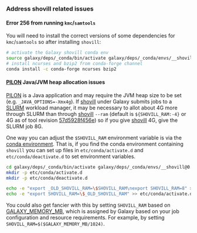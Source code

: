 ### Address shovill related issues 

#### Error 256 from running `kmc`/`samtools` 

You will need to install the correct versions of some dependencies for `kmc`/`samtools` so after installing `shovill`: 

```bash
# activate the Galaxy shovill conda env
source galaxy/deps/_conda/bin/activate galaxy/deps/_conda/envs/__shovill@0.9.0
# install ncurses and bzip2 from conda-forge channel
conda install -c conda-forge ncurses bzip2
```

#### [PILON] Java/JVM heap allocation issues

[PILON] is a Java application and may require the JVM heap size to be set (e.g. `_JAVA_OPTIONS=-Xmx4g`).
If [shovill] under Galaxy submits jobs to a [SLURM] workload manager, it may be necessary to allot about 4G more through SLURM than through [shovill] `--ram` (default is `${SHOVILL_RAM:-4}` or 4G as of tool revision [57d5928f456e]) so if you give [shovill] 4G, give the SLURM job 8G.

One way you can adjust the `$SHOVILL_RAM` environment variable is via the [conda environment][]. That is, if you find the conda environment containing `shovill` you can set up files in `etc/conda/activate.d` and `etc/conda/deactivate.d` to set environment variables.

```bash
cd galaxy/deps/_conda/bin/activate galaxy/deps/_conda/envs/__shovill@0.9.0
mkdir -p etc/conda/activate.d
mkdir -p etc/conda/deactivate.d

echo -e "export _OLD_SHOVILL_RAM=\$SHOVILL_RAM\nexport SHOVILL_RAM=8" >> etc/conda/activate.d/shovill-ram.sh
echo -e "export SHOVILL_RAM=\$_OLD_SHOVILL_RAM" >> etc/conda/activate.d/shovill-ram.sh
```

You could also get fancier with this by setting `SHOVILL_RAM` based on [GALAXY_MEMORY_MB][], which is assigned by Galaxy based on your job configuration and resource requirements. For example, by setting `SHOVILL_RAM=$($GALAXY_MEMORY_MB/1024)`.


[57d5928f456e]: https://toolshed.g2.bx.psu.edu/repos/iuc/shovill/rev/57d5928f456e
[SLURM]: https://slurm.schedmd.com
[PILON]: https://www.ncbi.nlm.nih.gov/pmc/articles/PMC4237348/
[shovill]: https://github.com/tseemann/shovill/
[conda environment]: https://conda.io/docs/user-guide/tasks/manage-environments.html#saving-environment-variables
[GALAXY_MEMORY_MB]: https://planemo.readthedocs.io/en/latest/writing_advanced.html#developing-for-clusters-galaxy-slots-galaxy-memory-mb-and-galaxy-memory-mb-per-slot